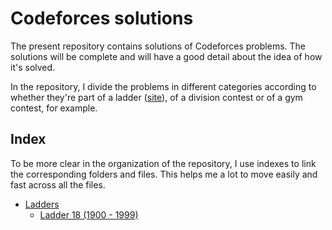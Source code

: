 # Codeforces solutions

The present repository contains solutions of Codeforces problems. The solutions will be complete and will have a good detail about the idea of how it's solved.

In the repository, I divide the problems in different categories according to whether they're part of a ladder ([site](https://a2oj.netlify.app/ladders)), of a division contest or of a gym contest, for example.

## Index

To be more clear in the organization of the repository, I use indexes to link the corresponding folders and files. This helps me a lot to move easily and fast across all the files.

- [Ladders](./ladders/)
  - [Ladder 18 (1900 - 1999)](./ladders/ladder_18/)
